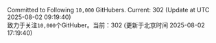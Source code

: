Committed to Following `10,000` GitHubers. Current: <!-- FOLLOWING_COUNT -->302<!-- FOLLOWING_COUNT --> (Update at UTC <!-- LAST_UPDATED -->2025-08-02 09:19:40<!-- LAST_UPDATED -->)<br>
致力于关注`10,000`个GitHuber。当前：<!-- FOLLOWING_COUNT -->302<!-- FOLLOWING_COUNT --> (更新于北京时间 <!-- LAST_UPDATED_CST -->2025-08-02 17:19:40<!-- LAST_UPDATED_CST -->)
